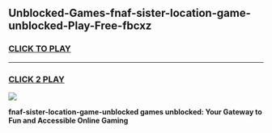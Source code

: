
## Unblocked-Games-fnaf-sister-location-game-unblocked-Play-Free-fbcxz
<h3>
<a href="https://premium76.site?title=fnaf-sister-location-game-unblocked&ref=15A">CLICK TO PLAY</a></h3>
<hr>

<h3>
<a href="https://premium76.site?title=fnaf-sister-location-game-unblocked&ref=15A">CLICK 2 PLAY</a>
  
</h3>

<a href="https://premium76.site?title=fnaf-sister-location-game-unblocked&ref=15A"><img src="https://clearcache.store/games.png"></a>


**fnaf-sister-location-game-unblocked games unblocked: Your Gateway to Fun and Accessible Online Gaming**
